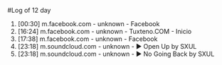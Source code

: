 #Log of 12 day

1. [00:30] m.facebook.com - unknown - Facebook
1. [16:24] m.facebook.com - unknown - Tuxteno.COM - Inicio
1. [17:38] m.facebook.com - unknown - Facebook
1. [23:18] m.soundcloud.com - unknown - ▶ Open Up by SXUL
1. [23:18] m.soundcloud.com - unknown - ▶ No Going Back by SXUL
